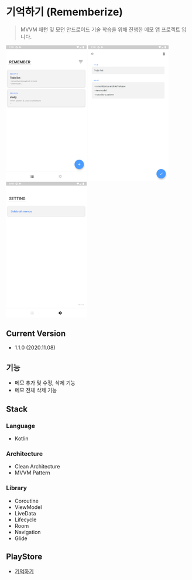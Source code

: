 # 기억하기 (Rememberize)
> MVVM 패턴 및 모던 안드로이드 기술 학습을 위해 진행한 메모 앱 프로젝트 입니다.

<img src="../photo/rememberize_main.png" width="220"> <img src="../photo/rememberize_memo.png" width="220"> <img src="../photo/rememberize_setting.png" width="220">  

## Current Version
- 1.1.0 (2020.11.08)

## 기능 
- 메모 추가 및 수정, 삭제 기능
- 메모 전체 삭제 기능

## Stack
### Language
- Kotlin

### Architecture
- Clean Architecture
- MVVM Pattern

### Library
- Coroutine
- ViewModel
- LiveData
- Lifecycle
- Room
- Navigation
- Glide

## PlayStore
- [기억하기](https://play.google.com/store/apps/details?id=dev.lazyrabbit.rememberize)
